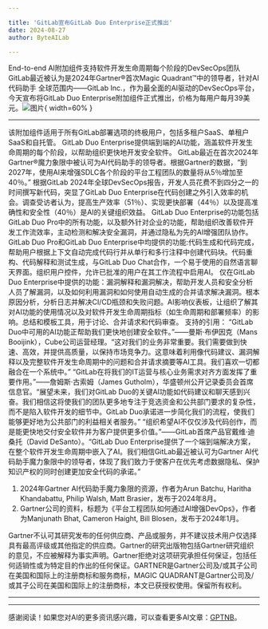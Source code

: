 ```yaml
---

title: 'GitLab宣布GitLab Duo Enterprise正式推出'
date: 2024-08-27
author: ByteAILab

---
```


End-to-end AI附加组件支持软件开发生命周期每个阶段的DevSecOps团队
GitLab最近被认为是2024年Gartner®首次Magic Quadrant™中的领导者，针对AI代码助手
全球范围内——GitLab Inc.，作为最全面的AI驱动的DevSecOps平台，今天宣布将GitLab Duo Enterprise附加组件正式推出，价格为每用户每月39美元。![图片](https://ai-techpark.com/wp-content/uploads/2024/08/GitLab-1-960x540.jpg){ width=60% }

---
该附加组件适用于所有GitLab部署选项的终极用户，包括多租户SaaS、单租户SaaS和自托管。
GitLab Duo Enterprise提供端到端的AI功能，涵盖软件开发生命周期的每个阶段，以帮助组织更快地开发安全软件。
GitLab最近在首次2024年Gartner®魔力象限中被认可为AI代码助手的领导者。根据Gartner的数据，“到2027年，使用AI来增强SDLC各个阶段的平台工程团队的数量将从5％增加至40％。”
根据GitLab 2024年全球DevSecOps报告，开发人员花费不到四分之一的时间撰写新代码，突显了GitLab Duo Enterprise在代码创建之外引入效率的机会。调查受访者认为，提高生产效率（51％）、实现更快部署（44％）以及提高准确性和安全性（40％）是AI的关键组织效益。
GitLab Duo Enterprise的功能包括GitLab Duo Pro中的所有功能，以及额外针对企业的功能，帮助组织改善软件开发工作流效率，主动检测和解决安全漏洞，并通过隐私为先的AI增强团队协作。
GitLab Duo Pro和GitLab Duo Enterprise中均提供的功能:代码生成和代码完成，帮助用户根据上下文自动完成代码行并从单行和多行注释中创建代码块。代码重构、代码解释和测试生成，与GitLab Duo Chat合作，一个易于使用的自然语言聊天界面。组织用户控件，允许已批准的用户在其工作流程中启用AI。
仅在GitLab Duo Enterprise中提供的功能：漏洞解释和漏洞解决，帮助开发人员和安全分析人员了解漏洞，以及如何利用漏洞和如何使用自动生成的合并请求解决漏洞。根本原因分析，分析日志并解决CI/CD瓶颈和失败问题。AI影响仪表板，让组织了解其对AI功能的使用情况以及对软件开发生命周期指标（如生命周期和部署频率）的影响。总结和模板工具，用于讨论、合并请求和代码审查。
支持的引用：
“GitLab Duo中可用的AI功能正帮助我们更快地创建安全软件。”——曼斯·布伊因克（Mans Booijink），Cube公司运营经理。“这对我们的业务非常重要。我们需要做到快速、高效，并提供高质量，以保持市场竞争力。这意味着利用像代码建议、漏洞解释以及完整软件开发生命周期中的问题和合并请求摘要等AI工具。我们喜欢一切都融合在一个系统中。”
“GitLab在将我们的IT运营与核心业务需求对齐方面发挥了重要作用。”——詹姆斯·古索姆（James Gutholm），华盛顿州公开记录委员会首席信息官。“展望未来，我们对GitLab Duo的关键AI功能如代码建议和聊天感到兴奋。我们相信这将使我们的团队更多地专注于竞选资金和公共部门要求的复杂性，而不是陷入软件开发的细节中。GitLab Duo承诺进一步简化我们的流程，使我们能够更好地为公共部门的利益相关者服务。”
“组织希望AI不仅仅涉及代码创作，而是能更快地交付安全软件并为客户提供更多价值。”——GitLab首席产品官戴维·迪桑托（David DeSanto）。“GitLab Duo Enterprise提供了一个端到端解决方案，在整个软件开发生命周期中嵌入了AI。我们相信GitLab最近被认可为Gartner AI代码助手魔力象限中的领导者，体现了我们致力于使客户在优先考虑数据隐私、保护知识产权的同时创建更加安全代码的承诺。”

1. 2024年Gartner AI代码助手魔力象限的资源，作者为Arun Batchu, Haritha Khandabattu, Philip Walsh, Matt Brasier，发布于2024年8月。
2. Gartner公司的资料，标题为《平台工程团队如何通过AI增强DevOps》，作者为Manjunath Bhat, Cameron Haight, Bill Blosen，发布于2024年1月。

Gartner不认可其研究发布的任何供应商、产品或服务，并不建议技术用户仅选择具有最高评级或其他指定的供应商。Gartner的研究出版物包括Gartner研究组织的意见，不应被解释为事实声明。Gartner拒绝对这项研究承担任何保证，包括任何适销性或为特定目的作出的任何保证。GARTNER是Gartner公司及/或其子公司在美国和国际上的注册商标和服务商标，MAGIC QUADRANT是Gartner公司及/或其子公司在美国和国际上的注册商标，本文已获授权使用。保留所有权利。


---
---
感谢阅读！如果您对AI的更多资讯感兴趣，可以查看更多AI文章：[GPTNB](https://gptnb.com)。